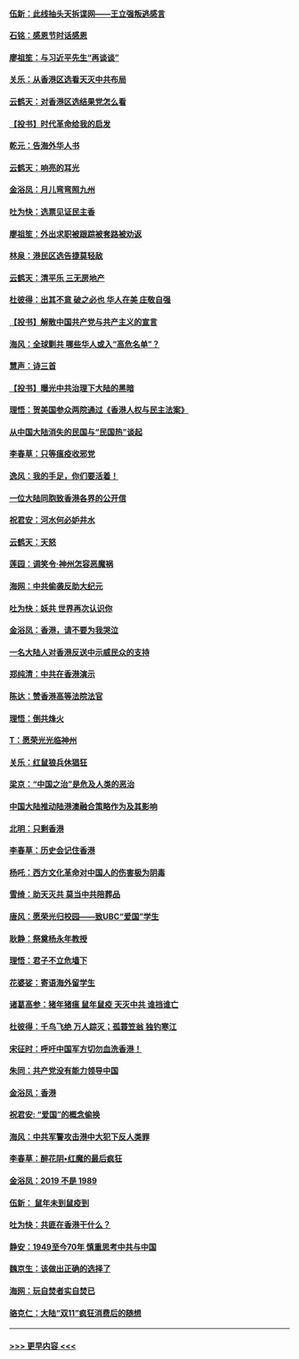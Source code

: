 #### [伍新：此线抽头天拆谍网——王立强叛逃感言](../pages/nsc993/n11687981.md?t=11290433) 
#### [石铭：感恩节时话感恩](../pages/nsc993/n11687568.md?t=11290433) 
#### [廖祖笙：与习近平先生“再谈谈”](../pages/nsc993/n11687005.md?t=11290433) 
#### [关乐：从香港区选看天灭中共布局](../pages/nsc993/n11686647.md?t=11290433) 
#### [云鹤天：对香港区选结果党怎么看](../pages/nsc993/n11686216.md?t=11290433) 
#### [【投书】时代革命给我的启发](../pages/nsc993/n11684287.md?t=11290433) 
#### [乾元：告海外华人书](../pages/nsc993/n11684044.md?t=11290433) 
#### [云鹤天：响亮的耳光](../pages/nsc993/n11684254.md?t=11290433) 
#### [金浴凤：月儿弯弯照九州](../pages/nsc993/n11684231.md?t=11290433) 
#### [吐为快：选票见证民主香](../pages/nsc993/n11684206.md?t=11290433) 
#### [廖祖笙：外出求职被跟踪被套路被劝返](../pages/nsc993/n11683874.md?t=11290433) 
#### [林泉：港民区选告捷莫轻敌](../pages/nsc993/n11683930.md?t=11290433) 
#### [云鹤天：清平乐 三无房地产](../pages/nsc993/n11681521.md?t=11290433) 
#### [杜彼得：出其不意 破之必也 华人在美 庄敬自强](../pages/nsc993/n11679554.md?t=11290433) 
#### [【投书】解散中国共产党与共产主义的宣言](../pages/nsc993/n11679177.md?t=11290433) 
#### [海风：全球剿共 哪些华人或入“高危名单”？](../pages/nsc993/n11678617.md?t=11290433) 
#### [慧声：诗三首](../pages/nsc993/n11678848.md?t=11290433) 
#### [【投书】曝光中共治理下大陆的黑暗](../pages/nsc993/n11678674.md?t=11290433) 
#### [理悟：贺美国参众两院通过《香港人权与民主法案》](../pages/nsc993/n11678104.md?t=11290433) 
#### [从中国大陆消失的民国与“民国热”谈起](../pages/nsc993/n11678075.md?t=11290433) 
#### [李春草：只等瘟疫收邪党](../pages/nsc993/n11677308.md?t=11290433) 
#### [逸风：我的手足，你们要活着！](../pages/nsc993/n11676352.md?t=11290433) 
#### [一位大陆同胞致香港各界的公开信](../pages/nsc993/n11675761.md?t=11290433) 
#### [祝君安：河水何必妒井水](../pages/nsc993/n11675746.md?t=11290433) 
#### [云鹤天：天怒](../pages/nsc993/n11675718.md?t=11290433) 
#### [莲园：调笑令‧神州怎容恶魔祸](../pages/nsc993/n11675648.md?t=11290433) 
#### [海网：中共偷袭反助大纪元](../pages/nsc993/n11673515.md?t=11290433) 
#### [吐为快：妖共 世界再次认识你](../pages/nsc993/n11673506.md?t=11290433) 
#### [金浴凤：香港，请不要为我哭泣](../pages/nsc993/n11673248.md?t=11290433) 
#### [一名大陆人对香港反送中示威民众的支持](../pages/nsc993/n11672615.md?t=11290433) 
#### [郑纯清：中共在香港演示](../pages/nsc993/n11670539.md?t=11290433) 
#### [陈达：赞香港高等法院法官](../pages/nsc993/n11669542.md?t=11290433) 
#### [理悟：倒共烽火](../pages/nsc993/n11668844.md?t=11290433) 
#### [T：愿荣光光临神州](../pages/nsc993/n11668421.md?t=11290433) 
#### [关乐：红鼠狼兵休猖狂](../pages/nsc993/n11668378.md?t=11290433) 
#### [梁京：“中国之治”是危及人类的恶治](../pages/nsc993/n11668328.md?t=11290433) 
#### [中国大陆推动陆港澳融合策略作为及其影响](../pages/nsc993/n11668157.md?t=11290433) 
#### [北明：只剩香港](../pages/nsc993/n11668002.md?t=11290433) 
#### [李春草：历史会记住香港](../pages/nsc993/n11667927.md?t=11290433) 
#### [杨吒：西方文化革命对中国人的伤害极为阴毒](../pages/nsc993/n11664521.md?t=11290433) 
#### [雪绮：助天灭共 莫当中共陪葬品](../pages/nsc993/n11662650.md?t=11290433) 
#### [唐风：愿荣光归校园——致UBC“爱国”学生](../pages/nsc993/n11662194.md?t=11290433) 
#### [耿静：祭奠杨永年教授](../pages/nsc993/n11662514.md?t=11290433) 
#### [理悟：君子不立危墙下](../pages/nsc993/n11662172.md?t=11290433) 
#### [花婆娑：寄语海外留学生](../pages/nsc993/n11662121.md?t=11290433) 
#### [诸葛高参：猪年猪瘟 鼠年鼠疫 天灭中共 谁挡谁亡](../pages/nsc993/n11661980.md?t=11290433) 
#### [杜彼得：千鸟飞绝 万人踪灭；孤蓑笠翁 独钓寒江](../pages/nsc993/n11661170.md?t=11290433) 
#### [宋征时：呼吁中国军方切勿血洗香港！](../pages/nsc993/n11415318.md?t=11290433) 
#### [朱同：共产党没有能力领导中国](../pages/nsc993/n11660421.md?t=11290433) 
#### [金浴凤：香港](../pages/nsc993/n11660419.md?t=11290433) 
#### [祝君安: “爱国”的概念偷换](../pages/nsc993/n11659706.md?t=11290433) 
#### [海风：中共军警攻击港中大犯下反人类罪](../pages/nsc993/n11659632.md?t=11290433) 
#### [李春草：醉花阴•红魔的最后疯狂](../pages/nsc993/n11659287.md?t=11290433) 
#### [金浴凤：2019 不是 1989](../pages/nsc993/n11657663.md?t=11290433) 
#### [伍新： 鼠年未到鼠疫到](../pages/nsc993/n11655098.md?t=11290433) 
#### [吐为快：共匪在香港干什么？](../pages/nsc993/n11654891.md?t=11290433) 
#### [静安：1949至今70年 慎重思考中共与中国](../pages/nsc993/n11651244.md?t=11290433) 
#### [魏京生：该做出正确的选择了](../pages/nsc993/n11653084.md?t=11290433) 
#### [海网：玩自焚者实自焚已](../pages/nsc993/n11652423.md?t=11290433) 
#### [骆克仁：大陆“双11”疯狂消费后的随想](../pages/nsc993/n11652305.md?t=11290433) 

----
#### [ >>> 更早内容 <<< ](../indexes/nsc993-earlier.md)
